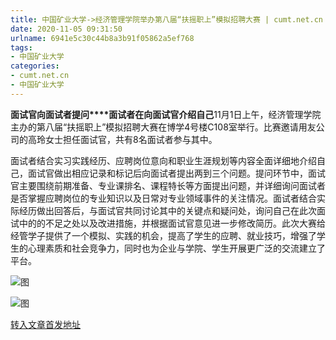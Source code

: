 ```yaml
---
title: 中国矿业大学->经济管理学院举办第八届“扶摇职上”模拟招聘大赛 | cumt.net.cn
date: 2020-11-05 09:31:50
urlname: 6941e5c30c44b8a3b91f05862a5ef768
tags: 
- 中国矿业大学
categories:
- cumt.net.cn
- 中国矿业大学
---
```

**面试官向面试者提问****面试者在向面试官介绍自己**11月1日上午，经济管理学院主办的第八届“扶摇职上”模拟招聘大赛在博学4号楼C108室举行。比赛邀请用友公司的高玲女士担任面试官，共有8名面试者参与其中。

面试者结合实习实践经历、应聘岗位意向和职业生涯规划等内容全面详细地介绍自己，面试官做出相应记录和标记后向面试者提出两到三个问题。提问环节中，面试官主要围绕前期准备、专业课排名、课程特长等方面提出问题，并详细询问面试者是否掌握应聘岗位的专业知识以及日常对专业领域事件的关注情况。面试者结合实际经历做出回答后，与面试官共同讨论其中的关键点和疑问处，询问自己在此次面试中的的不足之处以及改进措施，并根据面试官意见进一步修改简历。此次大赛给经管学子提供了一个模拟、实践的机会，提高了学生的应聘、就业技巧，增强了学生的心理素质和社会竞争力，同时也为企业与学院、学生开展更广泛的交流建立了平台。

![图](http://xwzx.cumt.edu.cn/_upload/article/images/8f/6e/b46daf7c45b782c2b12e51b08533/2d3bc11c-ad46-415e-8f90-516ef29e72e5.jpg)

![图](http://xwzx.cumt.edu.cn/_upload/article/images/8f/6e/b46daf7c45b782c2b12e51b08533/91f2d92d-2be3-44e5-b903-1363cba81e29.jpg)

[转入文章首发地址](http://xwzx.cumt.edu.cn/d9/98/c523a579992/page.htm)